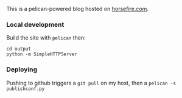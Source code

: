 This is a pelican-powered blog hosted on [horsefire.com](http://horsefire.com).

### Local development

Build the site with `pelican` then:

    cd output
    python -m SimpleHTTPServer

### Deploying

Pushing to github triggers a `git pull` on my host, then a `pelican -s publishconf.py`
